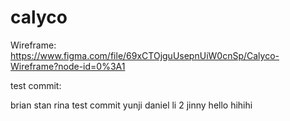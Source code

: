 # calyco

Wireframe: https://www.figma.com/file/69xCTOjguUsepnUiW0cnSp/Calyco-Wireframe?node-id=0%3A1

test commit:

brian
stan
rina
test commit
yunji
daniel li 2
jinny hello
hihihi
